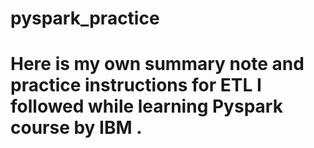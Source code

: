 # pyspark_practice
# Here is my own summary note and practice instructions for ETL  I followed while learning Pyspark course by IBM .

